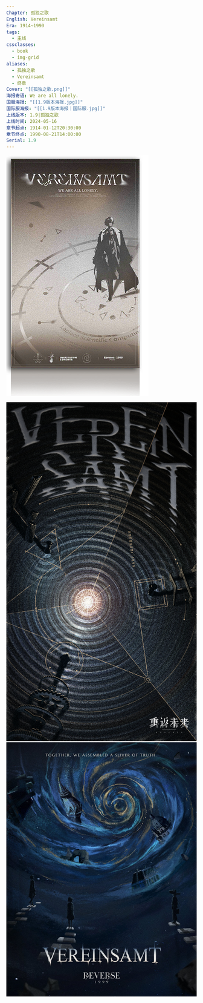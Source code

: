 ```yaml
---
Chapter: 孤独之歌
English: Vereinsamt
Era: 1914~1990
tags:
  - 主线
cssclasses:
  - book
  - img-grid
aliases:
  - 孤独之歌
  - Vereinsamt
  - 终章
Cover: "[[孤独之歌.png]]"
海报寄语: We are all lonely.
国服海报: "[[1.9版本海报.jpg]]"
国际服海报: "[[1.9版本海报｜国际服.jpg]]"
上线版本: 1.9|孤独之歌
上线时间: 2024-05-16
章节起点: 1914-01-12T20:30:00
章节终点: 1990-08-21T14:00:00
Serial: 1.9
---
```

![cover](assets/孤独之歌｜Vereinsamt.assets/孤独之歌.png)

![](assets/孤独之歌｜Vereinsamt.assets/1.9版本海报.jpg)![](assets/孤独之歌｜Vereinsamt.assets/1.9版本海报｜国际服.jpg)